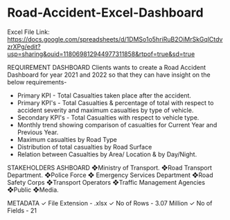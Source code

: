 # Road-Accident-Excel-Dashboard
Excel File Link:
https://docs.google.com/spreadsheets/d/1DMSo1o5hriRuB2OiMrSkGqlCtdvzrXPg/edit?usp=sharing&ouid=118069812944977311858&rtpof=true&sd=true

REQUIREMENT DASHBOARD
Clients wants to create a Road Accident Dashboard for year 2021 and 2022 so that they can
have insight on the below requirements-
* Primary KPI - Total Casualties taken place after the accident.
* Primary KPI's - Total Casualties & percentage of total with respect to accident severity and
maximum casualties by type of vehicle.
* Secondary KPI's - Total Casualties with respect to vehicle type.
* Monthly trend showing comparison of casualties for Current Year and Previous Year.
* Maximum casualties by Road Type
* Distribution of total casualties by Road Surface
* Relation between Casualties by Area/ Location & by Day/Night.

STAKEHOLDERS ASHBOARD
❖Ministry of Transport.
❖Road Transport Department.
❖Police Force
❖ Emergency Services Department
❖Road Safety Corps
❖Transport Operators
❖Traffic Management Agencies
❖Public
❖Media.

METADATA
✓ File Extension - .xlsx
✓ No of Rows - 3.07 Million
✓ No of Fields - 21
